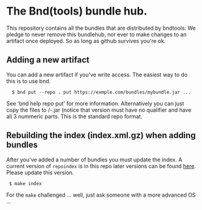 # The Bnd(tools) bundle hub.
This repository contains all the bundles that are distributed by bndtools. We pledge
to never remove this bundlehub, nor ever to make changes to an artifact once
deployed. So as long as github survives you're ok.

## Adding a new artifact
You can add a new artifact if you've write access. The easiest way to do this is to
use bnd.

      $ bnd put --repo . put https://exmple.com/bundles/mybundle.jar ...

See 'bnd help repo put' for more information. Alternatively you can just copy the
files to <bsn>/<bsn>-<version>.jar (notice that version must have no qualifier and
have all 3 nummeric parts. This is the standard repo format.
 
## Rebuilding the index (index.xml.gz) when adding bundles
After you've added a number of bundles you must update the index. A current version
of `repoindex` is in this repo later versions can be found [here][1]. Please update this version.

     $ make index

For the `make` challenged ... well, just ask someone with a more advanced OS ...

[1]: https://bndtools.ci.cloudbees.com/job/bindex.master/lastSuccessfulBuild/artifact/cnf/releaserepo/org.osgi.impl.bundle.repoindex.cli/
